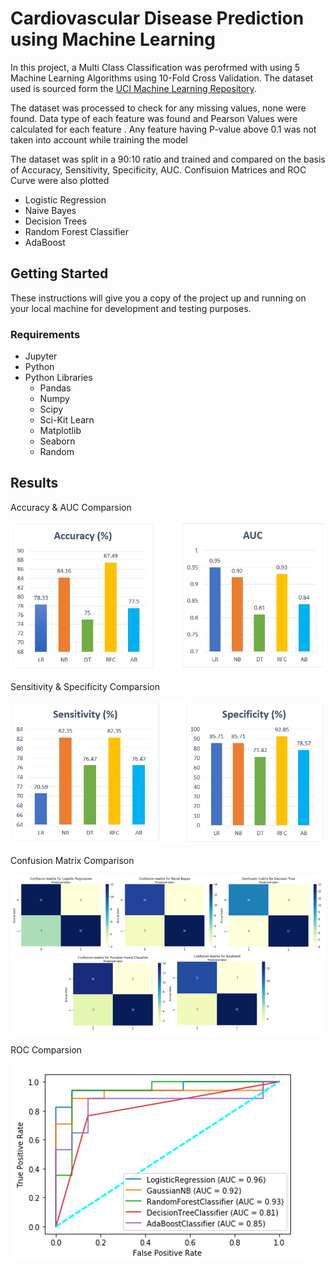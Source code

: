# Cardiovascular Disease Prediction using Machine Learning

In this project, a Multi Class Classification was perofrmed with using 5 Machine Learning Algorithms using 10-Fold Cross Validation. The dataset used is sourced form the [UCI Machine Learning Repository](https://archive.ics.uci.edu/ml/datasets/heart+disease). 

The dataset was processed to check for any missing values, none were found. Data type of each feature was found and Pearson Values were calculated for each feature . Any feature having P-value above 0.1 was not taken into account while training the model 

The dataset was split in a 90:10 ratio and trained and compared on the basis of Accuracy, Sensitivity, Specificity, AUC. Confisuion Matrices and ROC Curve were also plotted
- Logistic Regression
- Naive Bayes
- Decision Trees
- Random Forest Classifier
- AdaBoost


## Getting Started

These instructions will give you a copy of the project up and running on your local machine for development and testing purposes.

### Requirements

- Jupyter
- Python
- Python Libraries
  - Pandas
  - Numpy
  - Scipy
  - Sci-Kit Learn
  - Matplotlib
  - Seaborn
  - Random

## Results 

Accuracy & AUC Comparsion

![Accuracy & AUC Comparsion](Screenshots/Accuracy&AUC_Comparison.PNG)


Sensitivity & Specificity Comparsion

![Sensitivity Comparsion](Screenshots/Sensitivity&Specificity_Comparison.PNG)


Confusion Matrix Comparison

![Confusion Matrix Comparison](Screenshots/ConfusionMatrix_Comparison.png)

ROC Comparsion

![ROC Comparsion](Screenshots/ROC_Comparsion.png)
